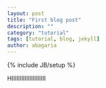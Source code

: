 ```yaml
---
layout: post
title: "First blog post"
description: ""
category: "tutorial"
tags: [tutorial, blog, jekyll]
author: abagaria
---
```

{% include JB/setup %}

HIIIIIIIIIIIIIIIIIIIII
